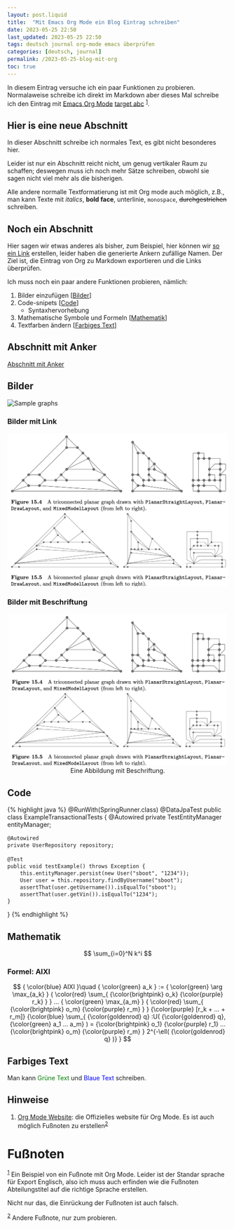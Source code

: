 ```yaml
---
layout: post.liquid
title:  "Mit Emacs Org Mode ein Blog Eintrag schreiben"
date: 2023-05-25 22:50
last_updated: 2023-05-25 22:50
tags: deutsch journal org-mode emacs überprüfen
categories: [deutsch, journal]
permalink: /2023-05-25-blog-mit-org
toc: true
---
```


In diesem Eintrag versuche ich ein paar Funktionen zu
probieren. Normalaweise schreibe ich direkt im Markdown aber dieses
Mal schreibe ich den Eintrag mit [Emacs Org Mode](#orge472015) [target abc](#orge472015) <sup><a id="fnr.1" class="footref" href="#fn.1" role="doc-backlink">1</a></sup>.


<a id="abs1"></a>

## Hier is eine neue Abschnitt

In dieser Abschnitt schreibe ich normales Text, es gibt nicht
besonderes hier.

Leider ist nur ein Abschnitt reicht nicht, um genug vertikaler Raum
zu schaffen; deswegen muss ich noch mehr Sätze schreiben, obwohl
sie sagen nicht viel mehr als die bisherigen.

Alle andere normalle Textformatierung ist mit Org mode auch
möglich, z.B., man kann Texte mit *italics*, **bold face**,
<span class="underline">unterlinie</span>, `monospace`, <del>durchgestrichen</del> schreiben.


## Noch ein Abschnitt

Hier sagen wir etwas anderes als bisher, zum Beispiel, hier können
wir [so ein Link](#abs1) erstellen, leider haben die generierte Ankern
zufällige Namen. Der Ziel ist, die Eintrag von Org zu
Markdown exportieren und die Links überprüfen.

Ich muss noch ein paar andere Funktionen probieren, nämlich:

1.  Bilder einzufügen [[Bilder](#bilder)]
2.  Code-snipets [[Code](#code)]
    -   Syntaxhervorhebung
3.  Mathematische Symbole und Formeln [[Mathematik](#mathe)]
4.  Textfarben ändern [[Farbiges Text](#farb-texte)]


<a id="anker-test"></a>

## Abschnitt mit Anker

[Abschnitt mit Anker](#anker-test)


<a id="bilder"></a>

## Bilder

![Sample graphs](../assets/images/ogdf-sample-graphs.png)


### Bilder mit Link

[![Sample graphs](/assets/images/ogdf-sample-graphs.png)](/assets/images/ogdf-sample-graphs.png)  


### Bilder mit Beschriftung

<div style="text-align: center">
  <img width="500" src="/assets/images/ogdf-sample-graphs.png">
  <figcaption>Eine Abbildung mit Beschriftung.</figcaption>
</div>


<a id="code"></a>

## Code

{% highlight java %}
@RunWith(SpringRunner.class)
@DataJpaTest
public class ExampleTransactionalTests {
    @Autowired
    private TestEntityManager entityManager;

    @Autowired
    private UserRepository repository;

    @Test
    public void testExample() throws Exception {
        this.entityManager.persist(new User("sboot", "1234"));
        User user = this.repository.findByUsername("sboot");
        assertThat(user.getUsername()).isEqualTo("sboot");
        assertThat(user.getVin()).isEqualTo("1234");
    }
}
{% endhighlight %}


<a id="mathe"></a>

## Mathematik

$$
  \sum_{i=0}^N k^i
  $$


### Formel: AIXI

$$
   { \color{blue} AIXI }\quad
   { \color{green} a_k } :=
   { \color{green} \arg \max_{a_k} }
   { \color{red} \sum_{ {\color{brightpink} o_k} {\color{purple} r_k} } }
   ...
   { \color{green} \max_{a_m} }
   { \color{red} \sum_{
       {\color{brightpink} o_m}
       {\color{purple} r_m}
     }
   }
   {\color{purple} [r_k + ... + r_m]}
   {\color{blue} \sum_{
       {\color{goldenrod} q}
       :U(
       {\color{goldenrod} q},
       {\color{green} a_1 ... a_m}
       ) =
       {\color{brightpink} o_1} {\color{purple} r_1}
       ...
       {\color{brightpink} o_m} {\color{purple} r_m}
     }
     2^{-\ell( {\color{goldenrod} q} )}
   }
   $$  


<a id="farb-texte"></a>

## Farbiges Text

Man kann <span style="color: green">Grüne Text</span> und <span
style="color: blue">Blaue Text</span> schreiben.


## Hinweise

1.  [Org Mode Website](https://orgmode.org/): die Offizielles website für Org Mode.
    <a id="orge472015"></a>
    Es ist auch möglich Fußnoten zu erstellen<sup><a id="fnr.2" class="footref" href="#fn.2" role="doc-backlink">2</a></sup>


# Fu&szlig;noten

<sup><a id="fn.1" href="#fnr.1">1</a></sup> Ein Beispiel von ein Fußnote mit Org Mode. Leider ist der
Standar sprache für Export Englisch, also ich muss auch erfinden wie
die Fußnoten Abteilungstitel auf die richtige Sprache erstellen.

Nicht nur das, die Einrückung der Fußnoten ist auch falsch.

<sup><a id="fn.2" href="#fnr.2">2</a></sup> Andere Fußnote, nur zum probieren.
